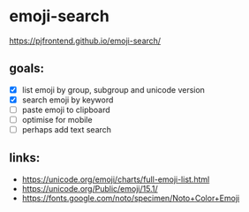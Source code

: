 # emoji-search
https://pjfrontend.github.io/emoji-search/

## goals:
- [x] list emoji by group, subgroup and unicode version
- [x] search emoji by keyword
- [ ] paste emoji to clipboard
- [ ] optimise for mobile
- [ ] perhaps add text search

## links:
- https://unicode.org/emoji/charts/full-emoji-list.html
- https://unicode.org/Public/emoji/15.1/
- https://fonts.google.com/noto/specimen/Noto+Color+Emoji
